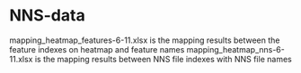 # NNS-data
mapping_heatmap_features-6-11.xlsx is the mapping results between the feature indexes on heatmap and feature names
mapping_heatmap_nns-6-11.xlsx is the mapping results between NNS file indexes with NNS file names
